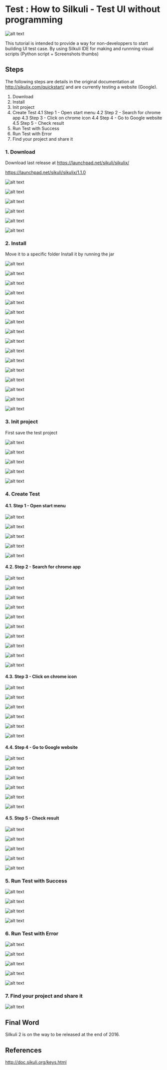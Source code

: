 Test : How to Silkuli - Test UI without programming
======
 
![alt text](screenshots/ScreenShot060.jpg)

This tutorial is intended to provide a way for non-developpers to start building UI test case. By using Silkuli IDE for making and runnning visual scripts (Python script + Screenshots thumbs)

## Steps

The following steps are details in the original documentation at http://sikulix.com/quickstart/ and are currently testing a website (Google).

1. Download
2. Install
3. Init project
4. Create Test
4.1 Step 1 - Open start menu
4.2 Step 2 - Search for chrome app
4.3 Step 3 - Click on chrome icon
4.4 Step 4 - Go to Google website
4.5 Step 5 - Check result
5. Run Test with Success
6. Run Test with Error
7. Find your project and share it

### 1. Download

Download last release at https://launchpad.net/sikuli/sikulix/

https://launchpad.net/sikuli/sikulix/1.1.0

![alt text](screenshots/ScreenShot061.png)

![alt text](screenshots/ScreenShot062.png)

![alt text](screenshots/ScreenShot063.png)

![alt text](screenshots/ScreenShot064.png)

![alt text](screenshots/ScreenShot065.png)

![alt text](screenshots/ScreenShot066.png)

### 2. Install

Move it to a specific folder
Install it by running the jar

![alt text](screenshots/ScreenShot067.png)

![alt text](screenshots/ScreenShot068.png)

![alt text](screenshots/ScreenShot069.png)

![alt text](screenshots/ScreenShot070.png)

![alt text](screenshots/ScreenShot071.png)

![alt text](screenshots/ScreenShot072.png)

![alt text](screenshots/ScreenShot073.png)

![alt text](screenshots/ScreenShot074.png)

![alt text](screenshots/ScreenShot075.png)

![alt text](screenshots/ScreenShot076.png)

![alt text](screenshots/ScreenShot077.png)

![alt text](screenshots/ScreenShot078.png)

![alt text](screenshots/ScreenShot079.png)

![alt text](screenshots/ScreenShot080.png)

![alt text](screenshots/ScreenShot081.png)

![alt text](screenshots/ScreenShot082.png)

### 3. Init project

First save the test project

![alt text](screenshots/ScreenShot083.png)

![alt text](screenshots/ScreenShot084.png)

![alt text](screenshots/ScreenShot085.png)

![alt text](screenshots/ScreenShot086.png)

![alt text](screenshots/ScreenShot087.png)

### 4. Create Test

#### 4.1. Step 1 - Open start menu

![alt text](screenshots/ScreenShot088.png)

![alt text](screenshots/ScreenShot089.png)

![alt text](screenshots/ScreenShot090.png)

![alt text](screenshots/ScreenShot091.png)

![alt text](screenshots/ScreenShot092.png)

#### 4.2. Step 2 - Search for chrome app

![alt text](screenshots/ScreenShot093.png)

![alt text](screenshots/ScreenShot094.png)

![alt text](screenshots/ScreenShot095.png)

![alt text](screenshots/ScreenShot096.png)

![alt text](screenshots/ScreenShot097.png)

![alt text](screenshots/ScreenShot099.png)

![alt text](screenshots/ScreenShot100.png)

![alt text](screenshots/ScreenShot101.png)

![alt text](screenshots/ScreenShot102.png)

![alt text](screenshots/ScreenShot103.png)

#### 4.3. Step 3 - Click on chrome icon

![alt text](screenshots/ScreenShot104.png)

![alt text](screenshots/ScreenShot105.png)

![alt text](screenshots/ScreenShot106.png)

![alt text](screenshots/ScreenShot107.png)

![alt text](screenshots/ScreenShot108.png)

![alt text](screenshots/ScreenShot109.png)

#### 4.4. Step 4 - Go to Google website

![alt text](screenshots/ScreenShot110.png)

![alt text](screenshots/ScreenShot111.png)

![alt text](screenshots/ScreenShot112.png)

![alt text](screenshots/ScreenShot114.png)

![alt text](screenshots/ScreenShot115.png)

![alt text](screenshots/ScreenShot117.png)

#### 4.5. Step 5 - Check result

![alt text](screenshots/ScreenShot118.png)

![alt text](screenshots/ScreenShot120.png)

![alt text](screenshots/ScreenShot121.png)

![alt text](screenshots/ScreenShot122.png)

![alt text](screenshots/ScreenShot123.png)

### 5. Run Test with Success

![alt text](screenshots/ScreenShot194.png)

![alt text](screenshots/ScreenShot195.png)

![alt text](screenshots/ScreenShot196.png)

![alt text](screenshots/ScreenShot197.png)

### 6. Run Test with Error

![alt text](screenshots/ScreenShot226.png)

![alt text](screenshots/ScreenShot227.png)

![alt text](screenshots/ScreenShot228.png)

![alt text](screenshots/ScreenShot229.png)

![alt text](screenshots/ScreenShot230.png)

### 7. Find your project and share it

![alt text](screenshots/ScreenShot300.png)

## Final Word

Silkuli 2 is on the way to be released at the end of 2016.

## References

http://doc.sikuli.org/keys.html
